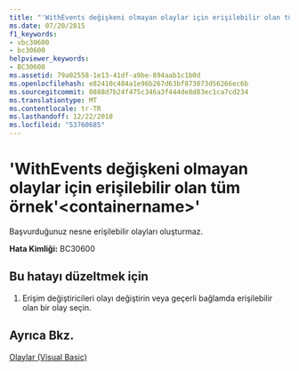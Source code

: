 ```yaml
---
title: "'WithEvents değişkeni olmayan olaylar için erişilebilir olan tüm örnek'&lt;containername&gt;'"
ms.date: 07/20/2015
f1_keywords:
- vbc30600
- bc30600
helpviewer_keywords:
- BC30600
ms.assetid: 79a02558-1e13-41df-a9be-894aab1c1b0d
ms.openlocfilehash: e82410c484a1e96b267d63bf873073d56266ec6b
ms.sourcegitcommit: 0888d7b24f475c346a3f444de8d83ec1ca7cd234
ms.translationtype: MT
ms.contentlocale: tr-TR
ms.lasthandoff: 12/22/2018
ms.locfileid: "53760685"
---
```

# <a name="withevents-variable-does-not-raise-any-instance-events-that-are-accessible-to-ltcontainernamegt"></a>'WithEvents değişkeni olmayan olaylar için erişilebilir olan tüm örnek'&lt;containername&gt;'
Başvurduğunuz nesne erişilebilir olayları oluşturmaz.  
  
 **Hata Kimliği:** BC30600  
  
## <a name="to-correct-this-error"></a>Bu hatayı düzeltmek için  
  
1.  Erişim değiştiricileri olayı değiştirin veya geçerli bağlamda erişilebilir olan bir olay seçin.  
  
## <a name="see-also"></a>Ayrıca Bkz.  
 [Olaylar (Visual Basic)](~/docs/visual-basic/programming-guide/language-features/events/index.md)
